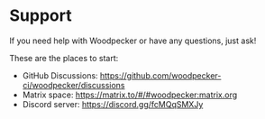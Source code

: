 # Support

If you need help with Woodpecker or have any questions, just ask!

These are the places to start:

- GitHub Discussions: https://github.com/woodpecker-ci/woodpecker/discussions
- Matrix space: https://matrix.to/#/#woodpecker:matrix.org
- Discord server: https://discord.gg/fcMQqSMXJy
